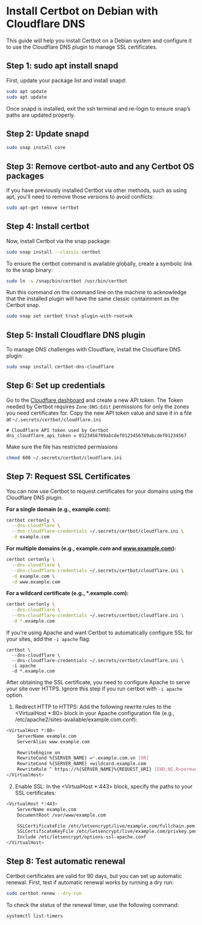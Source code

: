 # Install Certbot on Debian with Cloudflare DNS

This guide will help you install Certbot on a Debian system and configure it to use the Cloudflare DNS plugin to manage SSL certificates.

## Step 1: sudo apt install snapd

First, update your package list and install snapd:

```sh
sudo apt update
sudo apt update
```

Once snapd is installed, exit the ssh terminal and re-login to ensure snap’s paths are updated properly.

## Step 2: Update snapd

```sh
sudo snap install core
```

## Step 3: Remove certbot-auto and any Certbot OS packages

If you have previously installed Certbot via other methods, such as using apt, you'll need to remove those versions to avoid conflicts:

```sh
sudo apt-get remove certbot
```

## Step 4: Install certbot

Now, install Certbot via the snap package:

```sh
sudo snap install --classic certbot
```

To ensure the certbot command is available globally, create a symbolic link to the snap binary:

```sh
sudo ln -s /snap/bin/certbot /usr/bin/certbot
```

Run this command on the command line on the machine to acknowledge that the installed plugin will have the same classic containment as the Certbot snap.

```sh
sudo snap set certbot trust-plugin-with-root=ok
```

## Step 5: Install Cloudflare DNS plugin

To manage DNS challenges with Cloudflare, install the Cloudflare DNS plugin:

```sh
sudo snap install certbot-dns-cloudflare
```

## Step 6: Set up credentials

Go to the [Cloudflare dashboard](https://dash.cloudflare.com/?to=/:account/profile/api-tokens) and create a new API token. The Token needed by Certbot requires `Zone:DNS:Edit` permissions for only the zones you need certificates for. Copy the new API token value and save it in a file at `~/.secrets/certbot/cloudflare.ini`

```
# Cloudflare API token used by Certbot
dns_cloudflare_api_token = 0123456789abcdef0123456789abcdef01234567
```

Make sure the file has restricted permissions

```sh
chmod 600 ~/.secrets/certbot/cloudflare.ini
```

## Step 7: Request SSL Certificates

You can now use Certbot to request certificates for your domains using the Cloudflare DNS plugin.

**For a single domain (e.g., example.com):**

```sh
certbot certonly \
  --dns-cloudflare \
  --dns-cloudflare-credentials ~/.secrets/certbot/cloudflare.ini \
  -d example.com
```

**For multiple domains (e.g., example.com and www.example.com):**

```sh
certbot certonly \
  --dns-cloudflare \
  --dns-cloudflare-credentials ~/.secrets/certbot/cloudflare.ini \
  -d example.com \
  -d www.example.com
```

**For a wildcard certificate (e.g., \*.example.com):**

```sh
certbot certonly \
  --dns-cloudflare \
  --dns-cloudflare-credentials ~/.secrets/certbot/cloudflare.ini \
  -d *.example.com
```

If you're using Apache and want Certbot to automatically configure SSL for your sites, add the `-i apache` flag:

```
certbot \
  --dns-cloudflare \
  --dns-cloudflare-credentials ~/.secrets/certbot/cloudflare.ini \
  -i apache
  -d *.example.com
```

After obtaining the SSL certificate, you need to configure Apache to serve your site over HTTPS. Ignore this step if you run certbot with `-i apache` option.

1. Redirect HTTP to HTTPS: Add the following rewrite rules to the <VirtualHost \*:80> block in your Apache configuration file (e.g., /etc/apache2/sites-available/example.com.conf):

```sh
<VirtualHost *:80>
    ServerName example.com
    ServerAlias www.example.com

    RewriteEngine on
    RewriteCond %{SERVER_NAME} =*.example.com.vn [OR]
    RewriteCond %{SERVER_NAME} =wildcard.example.com
    RewriteRule ^ https://%{SERVER_NAME}%{REQUEST_URI} [END,NE,R=permanent]
</VirtualHost>
```

2. Enable SSL: In the <VirtualHost \*:443> block, specify the paths to your SSL certificates:

```sh
<VirtualHost *:443>
    ServerName example.com
    DocumentRoot /var/www/example.com

    SSLCertificateFile /etc/letsencrypt/live/example.com/fullchain.pem
    SSLCertificateKeyFile /etc/letsencrypt/live/example.com/privkey.pem
    Include /etc/letsencrypt/options-ssl-apache.conf
</VirtualHost>
```

## Step 8: Test automatic renewal

Certbot certificates are valid for 90 days, but you can set up automatic renewal. First, test if automatic renewal works by running a dry run:

```sh
sudo certbot renew --dry-run
```

To check the status of the renewal timer, use the following command:

```sh
systemctl list-timers
```
